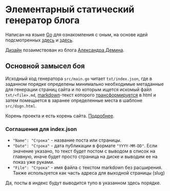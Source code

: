 Элементарный статический генератор блога
========================================

Написан на языке [Go][1] для ознакомления с оным, 
на основе идей подсмотренных [здесь][2] и [здесь][3]. 

[Дизайн][0] позаимствован из блога [Александра Демина][7].

Основной замысел боя
--------------------

Исходный код генератора `src/main.go` читает `txt/index.json`, 
где в заданном порядке определены минимально необходимые метаданные 
для генерации страниц сайта и по которым ищется искомый файл `txt/<file>.md`, 
[markdown][4]-текст которого [трансформируется][5] в html и затем помещается в 
заранее определенные места в шаблоне `src/dsgn.html`.

Корень проекта и есть корень сайта. [Подробнее][6].

### Соглашения для index.json

* `"Name": "Cтрока"` - название поста или страницы.
* `"Date": "Строка"` - дата публикации в формате `"YYYY-MM-DD"`. Если значение указано, то текст будет постом с выводом в список на главную, иначе будет просто страница на диске и выводим ее на показ уже руками.
* `"File": "Строка"` - имя файла с текстом markdown без расширения. Также используется как часть адреса для выходной страницы (slug)

Да, посты в индекс будут выводится тупо в указанном здесь порядке.


[0]: http://runningmaster.github.com/
[1]: http://golang.org/
[2]: http://klen.github.com/github-blog-ru.html
[3]: http://demin.ws/blog/russian/2012/04/17/static-blog-engine-goblog/
[4]: http://ru.wikipedia.org/wiki/Markdown
[5]: https://github.com/russross/blackfriday
[6]: http://help.github.com/pages/
[7]: http://demin.ws/about/
